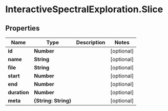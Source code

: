 # InteractiveSpectralExploration.Slice

## Properties
Name | Type | Description | Notes
------------ | ------------- | ------------- | -------------
**id** | **Number** |  | [optional] 
**name** | **String** |  | [optional] 
**file** | **String** |  | [optional] 
**start** | **Number** |  | [optional] 
**end** | **Number** |  | [optional] 
**duration** | **Number** |  | [optional] 
**meta** | **{String: String}** |  | [optional] 
